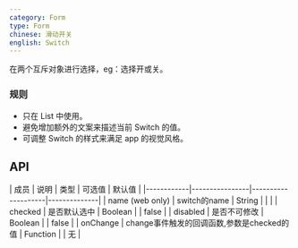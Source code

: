 ```yaml
---
category: Form
type: Form
chinese: 滑动开关
english: Switch
---
```



在两个互斥对象进行选择，eg：选择开或关。

### 规则
- 只在 List 中使用。
- 避免增加额外的文案来描述当前 Switch 的值。
- 可调整 Switch 的样式来满足 app 的视觉风格。


## API

| 成员        | 说明           | 类型     |     可选值        | 默认值       |
|------------|----------------|--------------------|--------------|
| name (web only)      | switch的name    | String       |    |     |
| checked    | 是否默认选中    | Boolean      |     |   false  |
| disabled   | 是否不可修改    | Boolean      |     |   false  |
| onChange   | change事件触发的回调函数,参数是checked的值 | Function |  |  无  |
